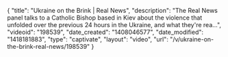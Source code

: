 {
    "title": "Ukraine on the Brink | Real News",
    "description": "The Real News panel talks to a Catholic Bishop based in Kiev about the violence that unfolded over the previous 24 hours in the Ukraine, and what they're rea...",
    "videoid": "198539",
    "date_created": "1408046577",
    "date_modified": "1418181883",
    "type": "captivate",
    "layout": "video",
    "url": "\/v\/ukraine-on-the-brink-real-news\/198539"
}